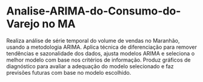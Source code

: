 # Analise-ARIMA-do-Consumo-do-Varejo no MA
Realiza análise de série temporal do volume de vendas no Maranhão, usando a metodologia ARIMA. Aplica técnica de diferenciação para remover tendências e sazonalidade dos dados, ajusta modelos ARIMA e seleciona o melhor modelo com base nos critérios de informação. Produz gráficos de diagnóstico para avaliar a adequação do modelo selecionado e faz previsões futuras com base no modelo escolhido.
